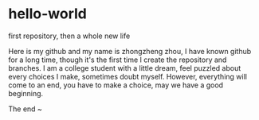 # hello-world
first repository, then a whole new life

Here is my github and my name is zhongzheng zhou, I have known github
for a long time, though it's the first time I create the repository and 
branches. I am a college student with a little dream, feel puzzled about
every choices I make, sometimes doubt myself. However, everything will 
come to an end, you have to make a choice, may we have a good beginning.

The end ~
